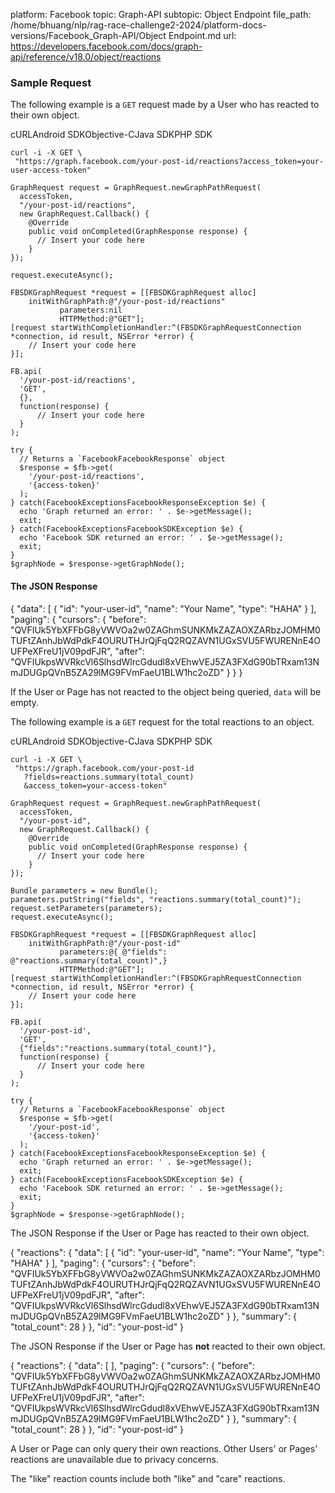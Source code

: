 platform: Facebook
topic: Graph-API
subtopic: Object Endpoint
file_path: /home/bhuang/nlp/rag-race-challenge2-2024/platform-docs-versions/Facebook_Graph-API/Object Endpoint.md
url: https://developers.facebook.com/docs/graph-api/reference/v18.0/object/reactions


### Sample Request

The following example is a `GET` request made by a User who has reacted to their own object.

cURLAndroid SDKObjective-CJava SDKPHP SDK

    curl -i -X GET \
     "https://graph.facebook.com/your-post-id/reactions?access_token=your-user-access-token"

    GraphRequest request = GraphRequest.newGraphPathRequest(
      accessToken,
      "/your-post-id/reactions",
      new GraphRequest.Callback() {
        @Override
        public void onCompleted(GraphResponse response) {
          // Insert your code here
        }
    });
    
    request.executeAsync();

    FBSDKGraphRequest *request = [[FBSDKGraphRequest alloc]
        initWithGraphPath:@"/your-post-id/reactions"
               parameters:nil
               HTTPMethod:@"GET"];
    [request startWithCompletionHandler:^(FBSDKGraphRequestConnection *connection, id result, NSError *error) {
        // Insert your code here
    }];

    FB.api(
      '/your-post-id/reactions',
      'GET',
      {},
      function(response) {
          // Insert your code here
      }
    );

    try {
      // Returns a `FacebookFacebookResponse` object
      $response = $fb->get(
        '/your-post-id/reactions',
        '{access-token}'
      );
    } catch(FacebookExceptionsFacebookResponseException $e) {
      echo 'Graph returned an error: ' . $e->getMessage();
      exit;
    } catch(FacebookExceptionsFacebookSDKException $e) {
      echo 'Facebook SDK returned an error: ' . $e->getMessage();
      exit;
    }
    $graphNode = $response->getGraphNode();

#### The JSON Response

{
  "data": \[
    {
      "id": "your-user-id",
      "name": "Your Name",
      "type": "HAHA"
    }
  \],
  "paging": {
    "cursors": {
      "before": "QVFIUk5YbXFFbG8yVWVOa2w0ZAGhmSUNKMkZAZAOXZARbzJOMHM0TUFtZAnhJbWdPdkF4OURUTHJrQjFqQ2RQZAVN1UGxSVU5FWURENnE4OUFPeXFreU1jV09pdFJR",
      "after": "QVFIUkpsWVRkcVl6SlhsdWlrcGdudl8xVEhwVEJ5ZA3FXdG90bTRxam13NmJDUGpQVnB5ZA29lMG9FVmFaeU1BLW1hc2oZD"
    }
  }
}

If the User or Page has not reacted to the object being queried, `data` will be empty.

The following example is a `GET` request for the total reactions to an object.

cURLAndroid SDKObjective-CJava SDKPHP SDK

    curl -i -X GET \
     "https://graph.facebook.com/your-post-id
       ?fields=reactions.summary(total_count)
       &access_token=your-access-token"

    GraphRequest request = GraphRequest.newGraphPathRequest(
      accessToken,
      "/your-post-id",
      new GraphRequest.Callback() {
        @Override
        public void onCompleted(GraphResponse response) {
          // Insert your code here
        }
    });
    
    Bundle parameters = new Bundle();
    parameters.putString("fields", "reactions.summary(total_count)");
    request.setParameters(parameters);
    request.executeAsync();

    FBSDKGraphRequest *request = [[FBSDKGraphRequest alloc]
        initWithGraphPath:@"/your-post-id"
               parameters:@{ @"fields": @"reactions.summary(total_count)",}
               HTTPMethod:@"GET"];
    [request startWithCompletionHandler:^(FBSDKGraphRequestConnection *connection, id result, NSError *error) {
        // Insert your code here
    }];

    FB.api(
      '/your-post-id',
      'GET',
      {"fields":"reactions.summary(total_count)"},
      function(response) {
          // Insert your code here
      }
    );

    try {
      // Returns a `FacebookFacebookResponse` object
      $response = $fb->get(
        '/your-post-id',
        '{access-token}'
      );
    } catch(FacebookExceptionsFacebookResponseException $e) {
      echo 'Graph returned an error: ' . $e->getMessage();
      exit;
    } catch(FacebookExceptionsFacebookSDKException $e) {
      echo 'Facebook SDK returned an error: ' . $e->getMessage();
      exit;
    }
    $graphNode = $response->getGraphNode();

The JSON Response if the User or Page has reacted to their own object.

{
  "reactions": {
    "data": \[
      {
        "id": "your-user-id",
        "name": "Your Name",
        "type": "HAHA"
      }
    \],
    "paging": {
      "cursors": {
        "before": "QVFIUk5YbXFFbG8yVWVOa2w0ZAGhmSUNKMkZAZAOXZARbzJOMHM0TUFtZAnhJbWdPdkF4OURUTHJrQjFqQ2RQZAVN1UGxSVU5FWURENnE4OUFPeXFreU1jV09pdFJR",
        "after": "QVFIUkpsWVRkcVl6SlhsdWlrcGdudl8xVEhwVEJ5ZA3FXdG90bTRxam13NmJDUGpQVnB5ZA29lMG9FVmFaeU1BLW1hc2oZD"
      }
    },
    "summary": {
      "total\_count": 28
    }
  },
  "id": "your-post-id"
}

The JSON Response if the User or Page has **not** reacted to their own object.

{
  "reactions": {
    "data": \[
    \],
    "paging": {
      "cursors": {
        "before": "QVFIUk5YbXFFbG8yVWVOa2w0ZAGhmSUNKMkZAZAOXZARbzJOMHM0TUFtZAnhJbWdPdkF4OURUTHJrQjFqQ2RQZAVN1UGxSVU5FWURENnE4OUFPeXFreU1jV09pdFJR",
        "after": "QVFIUkpsWVRkcVl6SlhsdWlrcGdudl8xVEhwVEJ5ZA3FXdG90bTRxam13NmJDUGpQVnB5ZA29lMG9FVmFaeU1BLW1hc2oZD"
      }
    },
    "summary": {
      "total\_count": 28
    }
  },
  "id": "your-post-id"
}

A User or Page can only query their own reactions. Other Users' or Pages' reactions are unavailable due to privacy concerns.

The "like" reaction counts include both "like" and "care" reactions.
